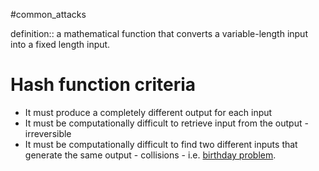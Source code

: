 #common_attacks 

definition:: a mathematical function that converts a variable-length input into a fixed length input.


# Hash function criteria

- It must produce a completely different output for each input
- It must be computationally difficult to retrieve input from the output - irreversible
- It must be computationally difficult to find two different inputs that generate the same output - collisions - i.e. [birthday problem](https://en.wikipedia.org/wiki/Birthday_problem).